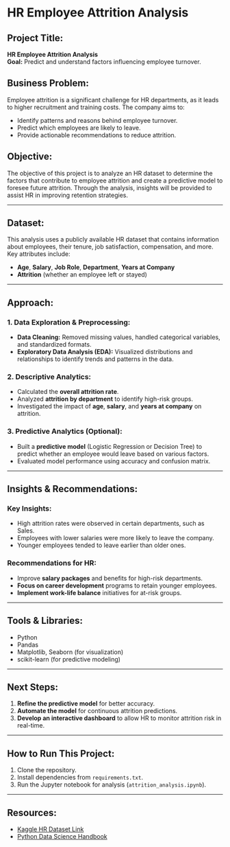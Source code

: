# HR Employee Attrition Analysis

## Project Title:
**HR Employee Attrition Analysis**  
**Goal:** Predict and understand factors influencing employee turnover.

## Business Problem:
Employee attrition is a significant challenge for HR departments, as it leads to higher recruitment and training costs. The company aims to:
- Identify patterns and reasons behind employee turnover.
- Predict which employees are likely to leave.
- Provide actionable recommendations to reduce attrition.

## Objective:
The objective of this project is to analyze an HR dataset to determine the factors that contribute to employee attrition and create a predictive model to foresee future attrition. Through the analysis, insights will be provided to assist HR in improving retention strategies.

---

## Dataset:
This analysis uses a publicly available HR dataset that contains information about employees, their tenure, job satisfaction, compensation, and more. Key attributes include:
- **Age**, **Salary**, **Job Role**, **Department**, **Years at Company**
- **Attrition** (whether an employee left or stayed)

---

## Approach:

### 1. Data Exploration & Preprocessing:
- **Data Cleaning:** Removed missing values, handled categorical variables, and standardized formats.
- **Exploratory Data Analysis (EDA):** Visualized distributions and relationships to identify trends and patterns in the data.

### 2. Descriptive Analytics:
- Calculated the **overall attrition rate**.
- Analyzed **attrition by department** to identify high-risk groups.
- Investigated the impact of **age**, **salary**, and **years at company** on attrition.

### 3. Predictive Analytics (Optional):
- Built a **predictive model** (Logistic Regression or Decision Tree) to predict whether an employee would leave based on various factors.
- Evaluated model performance using accuracy and confusion matrix.

---

## Insights & Recommendations:
### Key Insights:
- High attrition rates were observed in certain departments, such as Sales.
- Employees with lower salaries were more likely to leave the company.
- Younger employees tended to leave earlier than older ones.

### Recommendations for HR:
- Improve **salary packages** and benefits for high-risk departments.
- **Focus on career development** programs to retain younger employees.
- **Implement work-life balance** initiatives for at-risk groups.

---

## Tools & Libraries:
- Python
- Pandas
- Matplotlib, Seaborn (for visualization)
- scikit-learn (for predictive modeling)

---

## Next Steps:
1. **Refine the predictive model** for better accuracy.
2. **Automate the model** for continuous attrition predictions.
3. **Develop an interactive dashboard** to allow HR to monitor attrition risk in real-time.

---

## How to Run This Project:
1. Clone the repository.
2. Install dependencies from `requirements.txt`.
3. Run the Jupyter notebook for analysis (`attrition_analysis.ipynb`).

---

## Resources:
- [Kaggle HR Dataset Link](https://www.kaggle.com/datasets/tsmith007/hr-employee-attrition)
- [Python Data Science Handbook](https://jakevdp.github.io/PythonDataScienceHandbook/)
